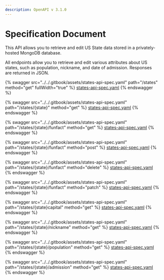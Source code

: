 ```yaml
---
description: OpenAPI v 3.1.0
---
```


# Specification Document

This API allows you to retrieve and edit US State data stored in a privately-hosted MongoDB database.

All endpoints allow you to retrieve and edit various attributes about US states, such as population, nickname, and date of admission. Responses are returned in JSON.

{% swagger src="../../.gitbook/assets/states-api-spec.yaml" path="/states" method="get" fullWidth="true" %}
[states-api-spec.yaml](../../.gitbook/assets/states-api-spec.yaml)
{% endswagger %}

{% swagger src="../../.gitbook/assets/states-api-spec.yaml" path="/states/{state}" method="get" %}
[states-api-spec.yaml](../../.gitbook/assets/states-api-spec.yaml)
{% endswagger %}

{% swagger src="../../.gitbook/assets/states-api-spec.yaml" path="/states/{state}/funfact" method="get" %}
[states-api-spec.yaml](../../.gitbook/assets/states-api-spec.yaml)
{% endswagger %}

{% swagger src="../../.gitbook/assets/states-api-spec.yaml" path="/states/{state}/funfact" method="post" %}
[states-api-spec.yaml](../../.gitbook/assets/states-api-spec.yaml)
{% endswagger %}

{% swagger src="../../.gitbook/assets/states-api-spec.yaml" path="/states/{state}/funfact" method="delete" %}
[states-api-spec.yaml](../../.gitbook/assets/states-api-spec.yaml)
{% endswagger %}

{% swagger src="../../.gitbook/assets/states-api-spec.yaml" path="/states/{state}/funfact" method="patch" %}
[states-api-spec.yaml](../../.gitbook/assets/states-api-spec.yaml)
{% endswagger %}

{% swagger src="../../.gitbook/assets/states-api-spec.yaml" path="/states/{state}capital" method="get" %}
[states-api-spec.yaml](../../.gitbook/assets/states-api-spec.yaml)
{% endswagger %}

{% swagger src="../../.gitbook/assets/states-api-spec.yaml" path="/states/{state}/nickname" method="get" %}
[states-api-spec.yaml](../../.gitbook/assets/states-api-spec.yaml)
{% endswagger %}

{% swagger src="../../.gitbook/assets/states-api-spec.yaml" path="/states/{state}/population" method="get" %}
[states-api-spec.yaml](../../.gitbook/assets/states-api-spec.yaml)
{% endswagger %}

{% swagger src="../../.gitbook/assets/states-api-spec.yaml" path="/states/{state}/admission" method="get" %}
[states-api-spec.yaml](../../.gitbook/assets/states-api-spec.yaml)
{% endswagger %}
